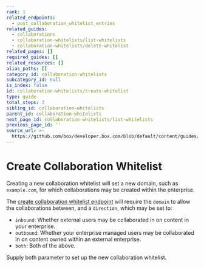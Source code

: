 ```yaml
---
rank: 1
related_endpoints:
  - post_collaboration_whitelist_entries
related_guides:
  - collaborations
  - collaboration-whitelists/list-whitelists
  - collaboration-whitelists/delete-whitelist
related_pages: []
required_guides: []
related_resources: []
alias_paths: []
category_id: collaboration-whitelists
subcategory_id: null
is_index: false
id: collaboration-whitelists/create-whitelist
type: guide
total_steps: 3
sibling_id: collaboration-whitelists
parent_id: collaboration-whitelists
next_page_id: collaboration-whitelists/list-whitelists
previous_page_id: ''
source_url: >-
  https://github.com/box/developer.box.com/blob/default/content/guides/collaboration-whitelists/create-whitelist.md
---
```

<!-- alex disable whitelist -->

# Create Collaboration Whitelist

Creating a new collaboration whitelist will set a new domain, such as
`example.com`, for which collaborations may be created within the enterprise.

<Samples id='post_collaboration_whitelist_entries' >

</Samples>

The
[create collaboration whitelist endpoint](endpoint://post_collaboration_whitelist_entries)
will require the `domain` to allow the collaborations between, and a
`direction`, which may be set to:

* `inbound`: Whether external users may be collaborated in on content in your
enterprise.
* `outbound`: Whether your enterprise managed users may be collaborated in on
content owned within an external enterprise.
* `both`: Both of the above.

Supply both parameter to set up the new collaboration whitelist.

<Samples id='post_collaboration_whitelist_entries' >

</Samples>